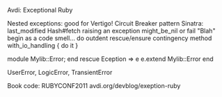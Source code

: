 Avdi: Exceptional Ruby

Nested exceptions: good for Vertigo!
Circuit Breaker pattern
Sinatra: last_modified
Hash#fetch raising an exception
might_be_nil or fail "Blah"
begin as a code smell... do outdent rescue/ensure
contingency method
with_io_handling { do it }

module Mylib::Error; end
rescue Eception => e
  e.extend Mylib::Error
end

UserError, LogicError, TransientError

Book code: RUBYCONF2011
avdi.org/devblog/exeption-ruby
